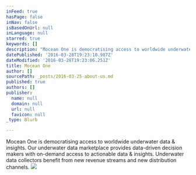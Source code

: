 ```yaml
---
inFeed: true
hasPage: false
inNav: false
isBasedOnUrl: null
inLanguage: null
starred: true
keywords: []
description: "Mocean One is democratising access to worldwide underwater data & insights.\_Our underwater data marketplace provides data-driven decision makers with on-demand access to actionable data & insights. Underwater data collectors benefit from new revenue streams and access to a larger audience.\_"
datePublished: '2016-03-28T19:23:10.987Z'
dateModified: '2016-03-28T19:23:06.251Z'
title: Mocean One
author: []
sourcePath: _posts/2016-03-25-about-us.md
published: true
authors: []
publisher:
  name: null
  domain: null
  url: null
  favicon: null
_type: Blurb

---
```

Mocean One is democratising access to worldwide underwater data & insights. Our underwater data marketplace provides data-driven decision makers with on-demand access to actionable data & insights. Underwater data collectors benefit from new revenue streams and new distribution channels.
![](https://the-grid-user-content.s3-us-west-2.amazonaws.com/7b9bbb6a-ef1c-4bf9-a690-4b8e04b06387.jpg)